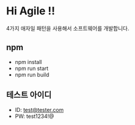 # Hi Agile !!

4가지 애자일 패턴을 사용해서 소프트웨어를 개발합니다.

## npm
* npm install
* npm run start
* npm run build

## 테스트 아이디
* ID: test@tester.com
* PW: test1234!@

